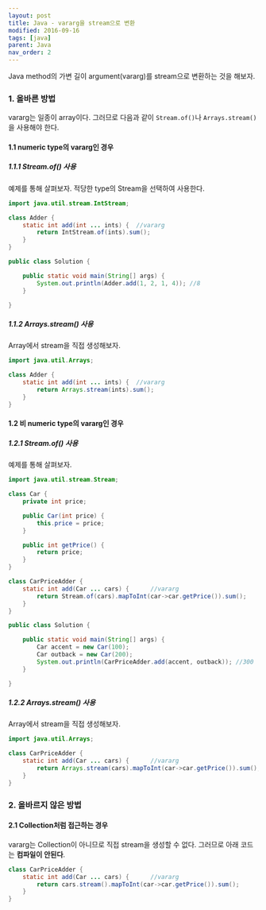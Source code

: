 ```yaml
---
layout: post
title: Java - vararg을 stream으로 변환
modified: 2016-09-16
tags: [java]
parent: Java
nav_order: 2
---
```


Java method의 가변 길이 argument(vararg)를 stream으로 변환하는 것을 해보자. 

### 1. 올바른 방법

vararg는 일종이 array이다. 그러므로 다음과 같이 `Stream.of()`나 `Arrays.stream()`을 사용해야 한다. 

#### 1.1 numeric type의 vararg인 경우 

##### 1.1.1 Stream.of() 사용

예제를 통해 살펴보자. 적당한 type의 Stream을 선택하여 사용한다. 

```java
import java.util.stream.IntStream;

class Adder {
	static int add(int ... ints) {	//vararg
		return IntStream.of(ints).sum();
	}
}

public class Solution {

	public static void main(String[] args) {
		System.out.println(Adder.add(1, 2, 1, 4)); //8
	}

}

```

##### 1.1.2 Arrays.stream() 사용

Array에서 stream을 직접 생성해보자. 

```java
import java.util.Arrays;

class Adder {
	static int add(int ... ints) {	//vararg
		return Arrays.stream(ints).sum();
	}
}
```


#### 1.2 비 numeric type의 vararg인 경우 

##### 1.2.1 Stream.of() 사용


예제를 통해 살펴보자. 

```java
import java.util.stream.Stream;

class Car {
	private int price;

	public Car(int price) {
		this.price = price;
	}

	public int getPrice() {
		return price;
	}
}

class CarPriceAdder {
	static int add(Car ... cars) { 		//vararg
		return Stream.of(cars).mapToInt(car->car.getPrice()).sum();
	}
}

public class Solution {

	public static void main(String[] args) {
		Car accent = new Car(100);
		Car outback = new Car(200);
		System.out.println(CarPriceAdder.add(accent, outback)); //300
	}

}
```

##### 1.2.2 Arrays.stream() 사용

Array에서 stream을 직접 생성해보자. 

```java
import java.util.Arrays;

class CarPriceAdder {
	static int add(Car ... cars) { 		//vararg
		return Arrays.stream(cars).mapToInt(car->car.getPrice()).sum();
	}
}
```

### 2. 올바르지 않은 방법 

#### 2.1 Collection처럼 접근하는 경우 

vararg는 Collection이 아니므로 직접 stream을 생성할 수 없다. 그러므로 아래 코드는 **컴파일이 안된다**. 

```java
class CarPriceAdder {
	static int add(Car ... cars) { 		//vararg
		return cars.stream().mapToInt(car->car.getPrice()).sum();
	}
}
```
